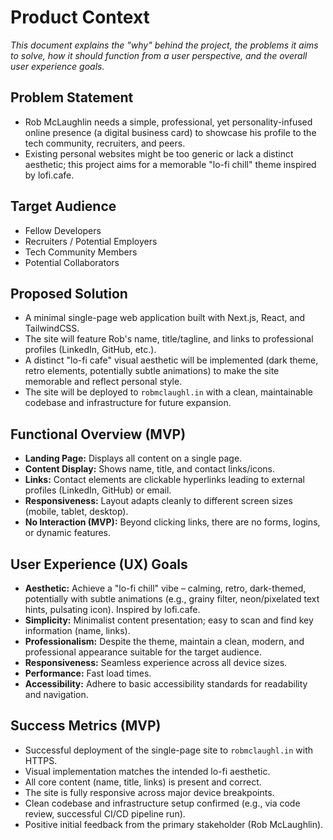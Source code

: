 # Product Context

*This document explains the "why" behind the project, the problems it aims to solve, how it should function from a user perspective, and the overall user experience goals.*

## Problem Statement

*   Rob McLaughlin needs a simple, professional, yet personality-infused online presence (a digital business card) to showcase his profile to the tech community, recruiters, and peers.
*   Existing personal websites might be too generic or lack a distinct aesthetic; this project aims for a memorable "lo-fi chill" theme inspired by lofi.cafe.

## Target Audience

*   Fellow Developers
*   Recruiters / Potential Employers
*   Tech Community Members
*   Potential Collaborators

## Proposed Solution

*   A minimal single-page web application built with Next.js, React, and TailwindCSS.
*   The site will feature Rob's name, title/tagline, and links to professional profiles (LinkedIn, GitHub, etc.).
*   A distinct "lo-fi cafe" visual aesthetic will be implemented (dark theme, retro elements, potentially subtle animations) to make the site memorable and reflect personal style.
*   The site will be deployed to `robmclaughl.in` with a clean, maintainable codebase and infrastructure for future expansion.

## Functional Overview (MVP)

*   **Landing Page:** Displays all content on a single page.
*   **Content Display:** Shows name, title, and contact links/icons.
*   **Links:** Contact elements are clickable hyperlinks leading to external profiles (LinkedIn, GitHub) or email.
*   **Responsiveness:** Layout adapts cleanly to different screen sizes (mobile, tablet, desktop).
*   **No Interaction (MVP):** Beyond clicking links, there are no forms, logins, or dynamic features.

## User Experience (UX) Goals

*   **Aesthetic:** Achieve a "lo-fi chill" vibe – calming, retro, dark-themed, potentially with subtle animations (e.g., grainy filter, neon/pixelated text hints, pulsating icon). Inspired by lofi.cafe.
*   **Simplicity:** Minimalist content presentation; easy to scan and find key information (name, links).
*   **Professionalism:** Despite the theme, maintain a clean, modern, and professional appearance suitable for the target audience.
*   **Responsiveness:** Seamless experience across all device sizes.
*   **Performance:** Fast load times.
*   **Accessibility:** Adhere to basic accessibility standards for readability and navigation.

## Success Metrics (MVP)

*   Successful deployment of the single-page site to `robmclaughl.in` with HTTPS.
*   Visual implementation matches the intended lo-fi aesthetic.
*   All core content (name, title, links) is present and correct.
*   The site is fully responsive across major device breakpoints.
*   Clean codebase and infrastructure setup confirmed (e.g., via code review, successful CI/CD pipeline run).
*   Positive initial feedback from the primary stakeholder (Rob McLaughlin).
